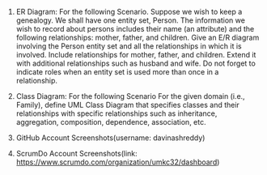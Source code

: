 1.	ER Diagram: For the following Scenario.
Suppose we wish to keep a genealogy. We shall have one entity set, Person. The information we wish to record about persons includes their name (an attribute) and the following relationships: mother, father, and children. Give an E/R diagram involving the Person entity set and all the relationships in which it is involved. Include relationships for mother, father, and children. Extend it with additional relationships such as husband and wife. Do not forget to indicate roles when an entity set is used more than once in a relationship.

2.	Class Diagram: For the following Scenario
For the given domain (i.e., Family), define UML Class Diagram that specifies classes and their relationships with specific relationships such as inheritance, aggregation, composition, dependence, association, etc.

3.	GitHub Account Screenshots(username: davinashreddy)
4.	ScrumDo Account Screenshots(link: https://www.scrumdo.com/organization/umkc32/dashboard)
